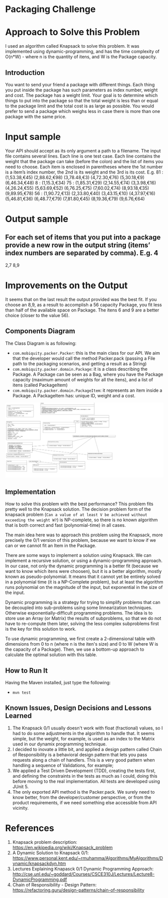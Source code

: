 # Packaging Challenge

# Approach to Solve this Problem

I used an algorithm called Knapsack to solve this problem. It was implemented using dynamic-programming, and has the time complexity of O(n*W) - where
n is the quantity of itens, and W is the Package capacity.

## Introduction

You want to send your friend a package with different things.
Each thing you put inside the package has such parameters as index number, weight and cost. The package has a weight limit. 
Your goal is to determine which things to put into the package so that the total weight is less than or equal to the package limit and the total cost is as large as possible.
You would prefer to send a package which weighs less in case there is more than one package with the same price.

# Input sample
Your API should accept as its only argument a path to a filename. The input file contains several lines. Each line is one test case.
Each line contains the weight that the package can take (before the colon) and the list of items you need to choose. Each item is enclosed in parentheses where the 1st number is a item’s index number, the 2nd is its weight and the 3rd is its cost. E.g.
81 : (1,53.38,€45) (2,88.62,€98) (3,78.48,€3) (4,72.30,€76) (5,30.18,€9) (6,46.34,€48)
8 : (1,15.3,€34)
75 : (1,85.31,€29) (2,14.55,€74) (3,3.98,€16) (4,26.24,€55) (5,63.69,€52) (6,76.25,€75) (7,60.02,€74) (8,93.18,€35) (9,89.95,€78)
56 : (1,90.72,€13) (2,33.80,€40) (3,43.15,€10) (4,37.97,€16) (5,46.81,€36) (6,48.77,€79) (7,81.80,€45) (8,19.36,€79) (9,6.76,€64)

# Output sample
For each set of items that you put into a package provide a new row in the output string (items’ index numbers are separated by comma). E.g.
4 
-
2,7 
8,9

# Improvements on the Output

It seems that on the last result the output provided was the best fit. If you choose an 8,9, as a result to accomplish a 56 capacity Package, you fit less than half of the available space on Package. The itens 6 and 9 are a better choice (closer to the value 56).

## Components Diagram

The Class Diagram is as following:

- `com.mobiquity.packer.Packer`:  this is the main class for our API. We aim that the developer would call the method Packer.pack (passing a File path to the packaging scenarios, and getting a result as a String)
- `com.mobiquity.packer.domain.Package`: it is a class describing the Package. A Package can be seen as a Bag, where you have the Package capacity (maximum amount of weights for all the itens), and a list of itens (called PackageItem)
- `com.mobiquity.packer.domain.PackageItem`: it represents an item inside a Package. A PackageItem has: unique ID, weight and a cost.

![uml-diagram](./docs/package-challenge.png)

## Implementation

How to solve this problem with the best performance? This problem fits pretty well to the Knapsack solution. The decision problem form of the knapsack problem 
(`Can a value of at least V be achieved without exceeding the weight W?`) is NP-complete, so there is no known algorithm that is both correct and fast (polynomial-time) in all cases. 

The main idea here was to approach this problem using the Knapsack, more precisely the 0/1 version of this problem, because we want to know if we can or we cannot fit an Item in the Package.

There are some ways to implement a solution using Knapsack. We can implement a recursive solution, or using a dynamic-programming approach. In our case, not only the dynamic programming is a better fit
(because we want to know which itens were choosen), but it is a better algorithm, mostly known as pseudo-polynomial. It means that it cannot yet be entirely solved in a polynomial time 
(it is a NP-Complete problem), but at least the algorithm runs polynomial on the magnitude of the input, but exponential in the size of the input.

Dynamic programming is a strategy for trying to simplify problems that can be decoupled into sub-problems using some linnearization techniques. Otherwise exponentially-difficult programming problems. 
The idea is to store use an Array (or Matrix) the results of subproblems, so that we do not have to re-compute them later, solving the less complex subproblems first is the key for this solution to work.

To use dynamic programming, we first create a 2-dimensional table with dimensions from 0 to n (where n is the iten's size) and 0 to W (where W is the capacity of a Package). 
Then, we use a bottom-up approach to calculate the optimal solution with this table.

## How to Run It

Having the Maven installed, just type the following:

- `mvn test`

## Known Issues, Design Decisions and Lessons Learned

1. The Knapsack 0/1 usually doesn't work with float (fractional) values, so I had to do some adjustments in the algorithm to handle that. It seems simple, but the weight, for example, is used as an index to the Matrix used in our dynamix programming technique.
2. I decided to inovate a little bit, and applied a design pattern called Chain of Responsibility is a behavioral design pattern that lets you pass requests along a chain of handlers. This is a very good pattern when handling a sequence of Validations, for example;
3. We applied a Test Driven Development (TDD), creating the tests first, and defining the constraints in the tests as much as I could, doing this before moving to the real implementation. All tests are developed using JUnit 5.
4. The only exported API method is the Packer.pack. We surely need to know better, from the developer/customer perspective, or from the product requirements, if we need something else accessible from API vicinity.

# References
1. Knapsack problem description: https://en.wikipedia.org/wiki/Knapsack_problem
2. A Dynamic Solution to Knapsack 0/1: https://www.personal.kent.edu/~rmuhamma/Algorithms/MyAlgorithms/Dynamic/knapsackdyn.htm
3. Lectures Explaining Knapasck 0/1 Dynamic Programming Approach: http://cse.unl.edu/~goddard/Courses/CSCE310J/Lectures/Lecture8-DynamicProgramming.pdf
4. Chain of Responsibility - Design Pattern: https://refactoring.guru/design-patterns/chain-of-responsibility
